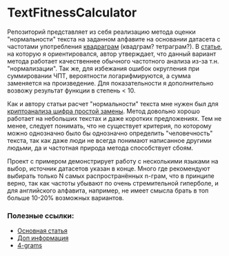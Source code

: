 # TextFitnessCalculator
Репозиторий представляет из себя реализацию метода оценки "нормальности" текста на заданном алфавите на основании датасета с частотами употребления [квадраграм](https://en.wikipedia.org/wiki/N-gram) (квадграм? тетраграм?). В [статье](https://planetcalc.com/8045/), на которую я ориентировался, автор утверждает, что данный вариант метода работает качественнее обычного частотного анализа из-за т.н. "нормализации". Так же, для избежания ошибок округления при суммировании ЧПТ, вероятности логарифмируются, а сумма заменяется на произведение. Для показательности я дополнительно возвожу результат функции в степень < 10.

Как и автору статьи расчет "нормальности" текста мне нужен был для [криптоанализа шифра простой замены](https://github.com/SmorcIRL/SubstitutionCipher). Метод довольно хорошо работает на небольших текстах и даже коротких предложениях. Тем не менее, следует понимать, что не существует критерия, по которому можно однозначно было бы однозначно определить "человечность" текста, так как даже люди не всегда понимают написанное другими людьми, да и частотная природа метода способствует сбоям.

Проект с примером демонстрирует работу с несколькими языками на выбор, источник датасетов указан в конце. Много где рекомендуют выбирать только N самых распространённых n-грам, что в принципе верно, так как частоты убывают по очень стремительной гиперболе, и для английского алфавита, например, не имеет смысла брать в топ больше 10-20% возможных вариантов.
### Полезные ссылки:
- [Основная статья](https://planetcalc.com/8045/)
- [Доп информация](http://practicalcryptography.com/cryptanalysis/text-characterisation/quadgrams/)
- [4-grams](http://practicalcryptography.com/cryptanalysis/letter-frequencies-various-languages/)

